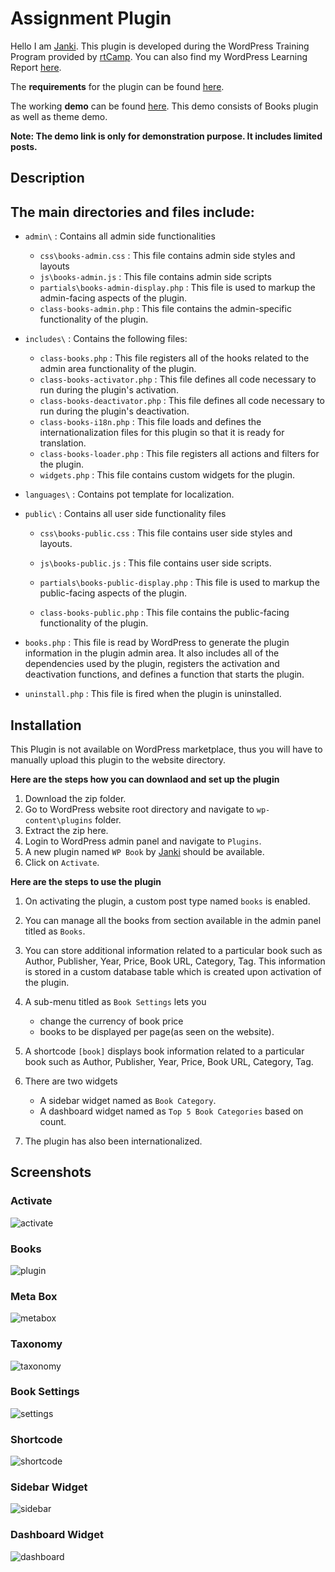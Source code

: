 # **Assignment Plugin**

Hello I am [Janki](https://janki1028.wordpress.com/).
This plugin is developed during the WordPress Training Program provided by [rtCamp](https://rtcamp.com). You can also find my WordPress Learning Report [here](https://janki1028.wordpress.com/2020/10/14/time-to-wrap-up/).  

The **requirements** for the plugin can be found [here](https://learn.rtcamp.com/topic/plugin-development-assignment/).

The working **demo** can be found [here](https://jankiassignment-theme.000webhostapp.com/). This demo consists of Books plugin as well as theme demo. 

**Note: The demo link is only for demonstration purpose. It includes limited posts.**

## **Description**
## The main directories and files include:

+ `admin\` : Contains all admin side functionalities
  + `css\books-admin.css` : This file contains admin side styles and layouts
  + `js\books-admin.js` : This file contains admin side scripts
  + `partials\books-admin-display.php` : This file is used to markup the admin-facing aspects of the plugin.
  + `class-books-admin.php` : This file contains the admin-specific functionality of the plugin.
+ `includes\` : Contains the following files:
  + `class-books.php` : This file registers all of the hooks related to the admin area functionality of the plugin.
  + `class-books-activator.php` : This file defines all code necessary to run during the plugin's activation.
  + `class-books-deactivator.php` : This file defines all code necessary to run during the plugin's deactivation.
  + `class-books-i18n.php` : This file loads and defines the internationalization files for this plugin so that it is ready for translation.
  + `class-books-loader.php` : This file registers all actions and filters for the plugin.
  + `widgets.php` : This file contains custom widgets for the plugin.

+ `languages\` : Contains pot template for localization.
+ `public\` : Contains all user side functionality files
    + `css\books-public.css` : This file contains user side styles and layouts.
    + `js\books-public.js` : This file contains user side scripts.
    + `partials\books-public-display.php` : This file is used to markup the public-facing aspects of the plugin.

    + `class-books-public.php` : This file contains the public-facing functionality of the plugin.

+ `books.php` : This file is read by WordPress to generate the plugin information in the plugin admin area. It also includes all of the dependencies used by the plugin, registers the activation and deactivation functions, and defines a function that starts the plugin.
+ `uninstall.php` : This file is fired when the plugin is uninstalled.

## **Installation**
This Plugin is not available on WordPress marketplace, thus you will have to manually upload this plugin to the website directory. 

**Here are the steps how you can downlaod and set up the plugin**
  1. Download the zip folder.
  2. Go to WordPress website root directory and navigate to `wp-content\plugins` folder.
  3. Extract the zip here.
  4. Login to WordPress admin panel and navigate to `Plugins`.
  5. A new plugin named `WP Book` by [Janki](https://janki1028.wordpress.com/) should be available.
  6. Click on `Activate`.
  
**Here are the steps to use the plugin**
  1. On activating the plugin, a custom post type named `books` is enabled.
  2. You can manage all the books from section available in the admin panel titled as `Books`.
  3. You can store additional information related to a particular book such as Author, Publisher, Year, Price, Book URL, Category, Tag. This information is stored in a custom database table which is created upon activation of the plugin.
  4. A sub-menu titled as `Book Settings` lets you
      + change the currency of book price 
      + books to be displayed per page(as seen on the website).
  5. A shortcode `[book]` displays book information related to a particular book such as Author, Publisher, Year, Price, Book URL, Category, Tag.
  
  6. There are two widgets
        + A sidebar widget named as `Book Category`.
        + A dashboard widget named as `Top 5 Book Categories` based on count. 
  7. The plugin has also been internationalized.

## **Screenshots**

### **Activate**

![activate](https://github.com/janki28/assignment-plugin/blob/main/SCREENSHOTS/plugin.PNG)

### **Books**

![plugin](https://github.com/janki28/assignment-plugin/blob/main/SCREENSHOTS/book%20plugin.PNG)

### **Meta Box**

![metabox](https://github.com/janki28/assignment-plugin/blob/main/SCREENSHOTS/meta%20box1.PNG)

### **Taxonomy**

![taxonomy](https://github.com/janki28/assignment-plugin/blob/main/SCREENSHOTS/taxonomy.jpg)

### **Book Settings**

![settings](https://github.com/janki28/assignment-plugin/blob/main/SCREENSHOTS/book%20setting.PNG)

### **Shortcode**

![shortcode](https://github.com/janki28/assignment-plugin/blob/main/SCREENSHOTS/short%20code.jpg)

### **Sidebar Widget**

![sidebar](https://github.com/janki28/assignment-plugin/blob/main/SCREENSHOTS/sidebar.jpg)

### **Dashboard Widget**

![dashboard](https://github.com/janki28/assignment-plugin/blob/main/SCREENSHOTS/dashboard%20category.PNG)
